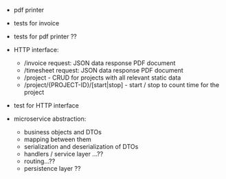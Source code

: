 * pdf printer
* tests for invoice
* tests for pdf printer ??
* HTTP interface:
  * /invoice request: JSON data response PDF document
  * /timesheet request: JSON data response PDF document
  * /project  - CRUD for projects with all relevant static data
  * /project/{PROJECT-ID}/[start|stop] - start / stop to count time for the project
* test for HTTP interface

* microservice abstraction:
    * business objects and DTOs
    * mapping between them
    * serialization and deserialization of DTOs
    * handlers / service layer ...??
    * routing...??
    * persistence layer ??

